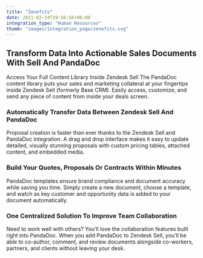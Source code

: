 ```yaml
---
title: "Zenefits"
date: 2021-02-24T19:56:56+06:00
integration_type: "Human Resources"
thumb: "images/integration_page/zenefits.svg"
---
```

## Transform Data Into Actionable Sales Documents With Sell And PandaDoc
 Access Your Full Content Library Inside Zendesk Sell
The PandaDoc content library puts your sales and marketing collateral at your fingertips inside Zendesk Sell (formerly Base CRM). Easily access, customize, and send any piece of content from inside your deals screen.

### Automatically Transfer Data Between Zendesk Sell And PandaDoc
Proposal creation is faster than ever thanks to the Zendesk Sell and PandaDoc integration. A drag and drop interface makes it easy to update detailed, visually stunning proposals with custom pricing tables, attached content, and embedded media.

### Build Your Quotes, Proposals Or Contracts Within Minutes
PandaDoc templates ensure brand compliance and document accuracy while saving you time. Simply create a new document, choose a template, and watch as key customer and opportunity data is added to your document automatically.

### One Centralized Solution To Improve Team Collaboration
Need to work well with others? You’ll love the collaboration features built right into PandaDoc. When you add PandaDoc to Zendesk Sell, you’ll be able to co-author, comment, and review documents alongside co-workers, partners, and clients without leaving your desk.
